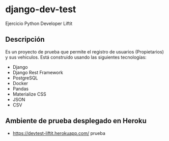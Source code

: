 # django-dev-test
Ejercicio Python Developer Liftit
## Descripción
Es un proyecto de prueba que permite el registro de usuarios (Propietarios) y sus vehiculos. Está construido usando 
las siguientes tecnologías:
* Django
* Django Rest Framework
* PostgreSQL
* Docker
* Pandas
* Materialize CSS
* JSON
* CSV

## Ambiente de prueba desplegado en Heroku
* https://devtest-liftit.herokuapp.com/
prueba
